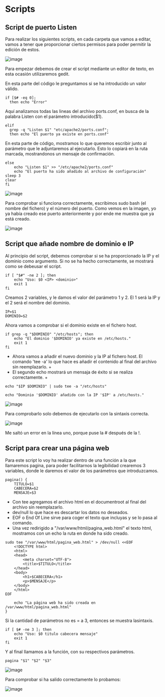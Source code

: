 # Scripts 

## Script de puerto Listen
Para realizar los siguientes scripts, en cada carpeta que vamos a editar, vamos a tener que proporcionar ciertos permisos para poder permitir la edición de estos.

![image](https://github.com/user-attachments/assets/00a738a6-2db8-4ee8-b7b1-ce909f9a016b)

Para empezar debemos de crear el script mediante un editor de texto, en esta ocasión utilizaremos gedit. 

En esta parte del código le preguntamos si se ha introducido un valor válido.

````
if [$# -eq 0];
  then echo "Error"
````

Aquí analizamos todas las lineas del archivo ports.conf, en busca de la palabra Listen con el parámetro introducido($1).

````
elif
  grep -q "Listen $1" "etc/apache2/ports.conf";
  then echo "El puerto ya existe en ports.conf"
````

En esta parte de código, mostramos lo que queremos escribir junto al parámetro que le adjuntaremos al ejecutarlo. Esto lo copiará en la ruta marcada, mostrandonos un mensaje de confirmación.

````
else 
	echo "Listen $1" >> "/etc/apache2/ports.conf"
	echo "El puerto ha sido añadido al archivo de configuración"
sleep 3
clear
fi
````

![image](https://github.com/user-attachments/assets/89aab286-9cc2-4970-bac8-6803036fe07c)

Para comprobar si funciona correctamente, escribimos sudo bash (el nombre del fichero) y el número del puerto. Como vemos en la imagen, yo ya había creado ese puerto anteriormente y por ende me muestra que ya está creado.

![image](https://github.com/user-attachments/assets/97386953-fe3d-40ec-84f1-5aa45939db57)

## Script que añade nombre de dominio e IP
Al principio del script, debemos comprobar si se ha proporcionado la IP y el dominio como argumento. Si no se ha hecho correctamente, se mostrará como se debeusar el script.

````
if [ "$#" -ne 2 ]; then
    echo "Uso: $0 <IP> <dominio>"
    exit 1
fi
````
Creamos 2 variables, y le damos el valor del parámetro 1 y 2. El 1 será la IP y el 2 será el nombre del dominio.

````
IP=$1
DOMINIO=$2
````
Ahora vamos a comprobar si el dominio existe en el fichero host.

````
if grep -q "$DOMINIO" "/etc/hosts"; then
    echo "El dominio '$DOMINIO' ya existe en /etc/hosts."
    exit 1
fi
````
+ Ahora vamos a añadir el nuevo dominio y la IP al fichero host. El comando 'tee -a' lo que hace es añadir el contenido al final del archivo sin reemplazarlo. +
+ El segundo echo mostrará un mensaja de éxito si se realiza correctamente. +

````
echo "$IP $DOMINIO" | sudo tee -a "/etc/hosts"

echo "Dominio '$DOMINIO' añadido con la IP '$IP' a /etc/hosts."
````

![image](https://github.com/user-attachments/assets/abd2e3ca-1e14-4157-b20b-93fa1a9f0bf1)

Para comprobarlo solo debemos de ejecutarlo con la sintaxis correcta.

![image](https://github.com/user-attachments/assets/8b2595f1-442d-4bc9-b333-d0a60dfdd16d)

Me saltó un error en la línea uno, porque puse la # después de la !.

## Script para crear una página web

Para este script lo voy ha realizar dentro de una función a la que llamaremos pagina, para poder facilitarnos la legibilidad crearemos 3 variables, donde le daremos el valor de los parámetros que introduzcamos.

````
pagina() {
    TITULO=$1
    CABECERA=$2
    MENSAJE=$3
````
+ Con tee agregamos el archivo html en el documentroot al final del archivo sin reemplazarlo. 
+ dev/null lo que hace es descartar los datos no deseados.
+ EOF o End Of Line sirve para coger el texto que incluyas y se lo pasa al comando.
+ Una vez redirigido a "/var/www/html/pagina_web.html" el texto html, mostramos con un echo la ruta en donde ha sido creado. 

````
sudo tee "/var/www/html/pagina_web.html" > /dev/null <<EOF
	<!DOCTYPE html>
	<html>
	<head>
	    <meta charset="UTF-8">
	    <title>$TITULO</title>
	</head>
	<body>
	    <h1>$CABECERA</h1>
	    <p>$MENSAJE</p>
	</body>
	</html>
EOF

    echo "La página web ha sido creada en /var/www/html/pagina_web.html"
}
````
Si la cantidad de parámetros no es = a 3, entonces se muestra lasintaxis.

````
if [ $# -ne 3 ]; then
    echo "Uso: $0 titulo cabecera mensaje"
    exit 1
fi
````
Y al final llamamos a la función, con su respectivos parámetros.

````
pagina "$1" "$2" "$3"
````
![image](https://github.com/user-attachments/assets/4659c3e0-5ca8-40dc-8405-2288f79ab9c9)

Para comprobar si ha salido correctamente lo probamos:

![image](https://github.com/user-attachments/assets/70feb123-4cc2-428e-bb4e-ecd0868e98f8)



